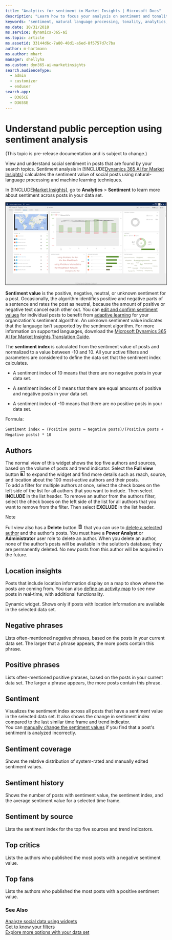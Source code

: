 ```yaml
---
title: "Analytics for sentiment in Market Insights | Microsoft Docs"
description: "Learn how to focus your analysis on sentiment and tonality in Market Insights."
keywords: "sentiment, natural language processing, tonality, analytics, sentiment analysis"
ms.date: 10/31/2018
ms.service: dynamics-365-ai
ms.topic: article
ms.assetid: 33144d6c-7a80-40d1-a6ed-8f5757d7c7ba
author: m-hartmann
ms.author: mhart
manager: shellyha
ms.custom: dyn365-ai-marketinsights
search.audienceType: 
  - admin
  - customizer
  - enduser
search.app: 
  - D365CE
  - D365SE
---
```


# Understand public perception using sentiment analysis

(This topic is pre-release documentation and is subject to change.)

View and understand social sentiment in posts that are found by your search topics. Sentiment analysis in [!INCLUDE[Dynamics 365 AI for Market Insights](../includes/pn-market-insights-long.md)] calculates the sentiment value of social posts using natural-language processing and machine learning techniques. 

In [!INCLUDE[Market Insights](../includes/pn-market-insights-short.md)], go to **Analytics** > **Sentiment** to learn more  about sentiment across posts in your data set.  

![screenshot of the sentiment page in the analytics area of market insights](media/analytics-sentiment.png "Screenshot of the sentiment page in the Analytics area of Market Insights")

**Sentiment value** is the positive, negative, neutral, or unknown sentiment for a post. Occasionally, the algorithm identifies positive and negative parts of a sentence and rates the post as neutral, because the amount of positive or negative text cancel each other out. You can [edit and confirm sentiment values](work-with-posts.md) for individual posts to benefit from [adaptive learning](adaptive-learning.md) for your organization's sentiment algorithm. An unknown sentiment value indicates that the language isn’t supported by the sentiment algorithm. For more information on supported languages, download the [Microsoft Dynamics 365 AI for Market Insights Translation Guide](https://go.microsoft.com/fwlink/p/?LinkID=391086).

The **sentiment index** is calculated from the sentiment value of posts and normalized to a value between -10 and 10. All your active filters and parameters are considered to define the data set that the sentiment index calculates.  
  
-   A sentiment index of 10 means that there are no negative posts in your data set.  
  
-   A sentiment index of 0 means that there are equal amounts of positive and negative posts in your data set.  
  
-   A sentiment index of -10 means that there are no positive posts in your data set.  
  
Formula:  
  
`Sentiment index = (Positive posts – Negative posts)/(Positive posts + Negative posts) * 10`    

## Authors

The normal view of this widget shows the top five authors and sources, based on the volume of posts and trend indicator. Select the **Full view** button ![full view button](media/open-full-view-icon.png "Full view button") to expand the widget and find more details such as reach, source, and location about the 100 most-active authors and their posts.    
To add a filter for multiple authors at once, select the check boxes on the left side of the list for all authors that you want to include. Then select **INCLUDE** in the list header. To remove an author from the authors filter, select the check boxes on the left side of the list for all authors that you want to remove from the filter. Then select **EXCLUDE** in the list header.
> [!NOTE]
> Full view also has a **Delete** button ![delete button](media/trashbin-icon.png "Delete button") that you can use to [delete a selected author](manage-authors.md) and the author’s posts. You must have a **Power Analyst** or **Administrator** user role to delete an author.
>  When you delete an author, none of the author’s posts will be available in the solution’s database; they are permanently deleted. No new posts from this author will be acquired in the future.  

## Location insights

Posts that include location information display on a map to show where the posts are coming from. You can also [define an activity map](activity-maps.md) to see new posts in real-time, with additional functionality. 

Dynamic widget. Shows only if posts with location information are available in the selected data set.

## Negative phrases

Lists often-mentioned negative phrases, based on the posts in your current data set. The larger that a phrase appears, the more posts contain this phrase.

## Positive phrases

Lists often-mentioned positive phrases, based on the posts in your current data set. The larger a phrase appears, the more posts contain this phrase.

## Sentiment

Visualizes the sentiment index across all posts that have a sentiment value in the selected data set. It also shows the change in sentiment index compared to the last similar time frame and trend indicator.    
You can [manually change the sentiment values](analytics-sentiment.md) if you find that a post's sentiment is analyzed incorrectly. 

## Sentiment coverage

Shows the relative distribution of system-rated and manually edited sentiment values. 

## Sentiment history

Shows the number of posts with sentiment value, the sentiment index, and the average sentiment value for a selected time frame.

## Sentiment by source

Lists the sentiment index for the top five sources and trend indicators.

## Top critics

Lists the authors who published the most posts with a negative sentiment value.

## Top fans

Lists the authors who published the most posts with a positive sentiment value.
  
### See Also

[Analyze social data using widgets](analyze-social-data-using-widgets.md)   
[Get to know your filters](use-filters.md)    
[Explore more options with your data set](more-options-with-data-set.md)    
